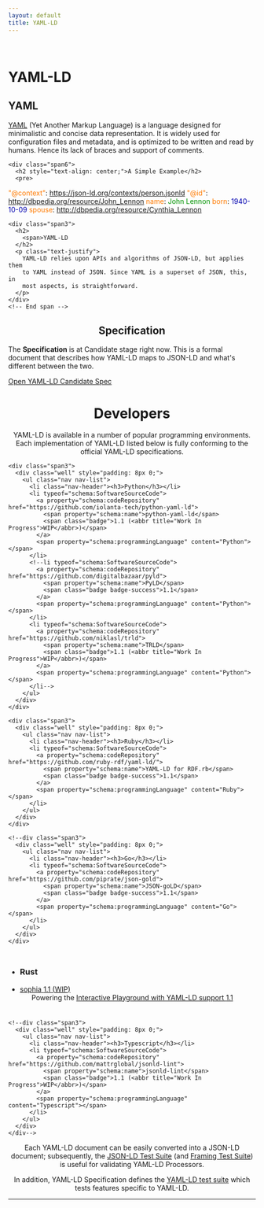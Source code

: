 ```yaml
---
layout: default
title: YAML-LD
---
```


<div class="container">
  <br>
  <div id="publ"  class="span12 text-justify">
    <h1>YAML-LD</h1>
  </div>
</div>

<div class="container">
  <div class="row">
    <div class="span3">
      <h2><span class="icon-pencil"> </span>YAML</h2>
      <p class="text-justify">
        <a href="https://yaml.org">YAML</a>
        (Yet Another Markup Language) is a language designed for
        minimalistic and concise data representation. It is widely used for
        configuration files and metadata, and is optimized to be written
        and read by humans. Hence its lack of braces and support of comments.
      </p>
    </div>
    <!-- End span -->

    <div class="span6">
      <h2 style="text-align: center;">A Simple Example</h2>
      <pre>
<span style="color: rgb(255, 122, 0);">"@context"</span>: <a href="https://json-ld.org/contexts/person.jsonld">https://json-ld.org/contexts/person.jsonld</a>
<span style="color: rgb(255, 122, 0);">"@id"</span>: <a href="http://dbpedia.org/resource/John_Lennon">http://dbpedia.org/resource/John_Lennon</a>
<span style="color: rgb(255, 122, 0);">name</span>: <span style="color: rgb(0, 148, 0);">John Lennon</span>
<span style="color: rgb(255, 122, 0);">born</span>: <span style="color: rgb(0, 0, 175);">1940-10-09</span>
<span style="color: rgb(255, 122, 0);">spouse</span>: <a href="http://dbpedia.org/resource/Cynthia_Lennon">http://dbpedia.org/resource/Cynthia_Lennon</a></pre>
    </div>
    <!-- End span -->

    <div class="span3">
      <h2>
        <span>YAML-LD
      </h2>
      <p class="text-justify">
        YAML-LD relies upon APIs and algorithms of JSON-LD, but applies them
        to YAML instead of JSON. Since YAML is a superset of JSON, this, in
        most aspects, is straightforward.
      </p>
    </div>
    <!-- End span -->
  </div>
</div>

<div class="hero-unit">
  <h2 style="text-align:center;"><span class="icon-book icon-large"></span> Specification</h2>
  <div class="container">
    <div class="row">
      <p class="text-justify offset2 span8">
        The <strong>Specification</strong> is at Candidate stage right now. This is a formal document
        that describes how YAML-LD maps to JSON-LD and what's different between the two.
      </p>
      <a class="btn" href="https://json-ld.github.io/yaml-ld/">
        Open YAML-LD Candidate Spec
      </a>
    </div>
  </div>
  <!-- End span -->
</div>

<div class="container">
  <div id="developers" class="row">
    <h1 class="span12" style="text-align: center;"> <span class="icon-cog"></span> Developers</h1>
  </div>
  <div id="developers-description" class="row">
    <p class="offset2 span8" style="text-align: center;">YAML-LD is available in
      a number of popular programming environments. Each implementation of YAML-LD
      listed below is fully conforming to the official YAML-LD specifications.
    </p>
  </div>

  <div class="row">
    <!--div class="span3">
      <div class="well" style="padding: 8px 0;">
        <ul class="nav nav-list">
          <li class="nav-header"><h3>Javascript</h3></li>
          <li typeof="schema:SoftwareSourceCode">
            <a property="schema:codeRepository" href="https://github.com/digitalbazaar/jsonld.js">
              <span property="schema:name">jsonld.js</span>
            </a>
          </li>
          <li typeof="schema:SoftwareSourceCode">
            <a property="schema:codeRepository" href="https://github.com/rubensworks/jsonld-streaming-parser.js">
              <span property="schema:name">jsonld-streaming-parser.js</span>
              <span class="badge badge-success">1.1</span>
            </a>
          </li>
          <li typeof="schema:SoftwareSourceCode">
            <a property="schema:codeRepository" href="https://github.com/rubensworks/jsonld-streaming-serializer.js">
              <span property="schema:name">jsonld-streaming-serializer.js</span>
              <span class="badge badge-success">1.1</span>
            </a>
          </li>
          <li typeof="schema:SoftwareSourceCode">
            <a property="schema:codeRepository" href="https://github.com/rubensworks/rdf-parse.js">
              <span property="schema:name">rdf-parse.js</span>
              <span class="badge badge-success">1.1</span>
            </a>
          </li>
        </ul>
      </div>
    </div-->

    <div class="span3">
      <div class="well" style="padding: 8px 0;">
        <ul class="nav nav-list">
          <li class="nav-header"><h3>Python</h3></li>
          <li typeof="schema:SoftwareSourceCode">
            <a property="schema:codeRepository" href="https://github.com/iolanta-tech/python-yaml-ld">
              <span property="schema:name">python-yaml-ld</span>
              <span class="badge">1.1 (<abbr title="Work In Progress">WIP</abbr>)</span>
            </a>
            <span property="schema:programmingLanguage" content="Python"></span>
          </li>
          <!--li typeof="schema:SoftwareSourceCode">
            <a property="schema:codeRepository" href="https://github.com/digitalbazaar/pyld">
              <span property="schema:name">PyLD</span>
              <span class="badge badge-success">1.1</span>
            </a>
            <span property="schema:programmingLanguage" content="Python"></span>
          </li>
          <li typeof="schema:SoftwareSourceCode">
            <a property="schema:codeRepository" href="https://github.com/niklasl/trld">
              <span property="schema:name">TRLD</span>
              <span class="badge">1.1 (<abbr title="Work In Progress">WIP</abbr>)</span>
            </a>
            <span property="schema:programmingLanguage" content="Python"></span>
          </li-->
        </ul>
      </div>
    </div>

    <div class="span3">
      <div class="well" style="padding: 8px 0;">
        <ul class="nav nav-list">
          <li class="nav-header"><h3>Ruby</h3></li>
          <li typeof="schema:SoftwareSourceCode">
            <a property="schema:codeRepository" href="https://github.com/ruby-rdf/yaml-ld/">
              <span property="schema:name">YAML-LD for RDF.rb</span>
              <span class="badge badge-success">1.1</span>
            </a>
            <span property="schema:programmingLanguage" content="Ruby"></span>
          </li>
        </ul>
      </div>
    </div>

    <!--div class="span3">
      <div class="well" style="padding: 8px 0;">
        <ul class="nav nav-list">
          <li class="nav-header"><h3>Go</h3></li>
          <li typeof="schema:SoftwareSourceCode">
            <a property="schema:codeRepository" href="https://github.com/piprate/json-gold">
              <span property="schema:name">JSON-goLD</span>
              <span class="badge badge-success">1.1</span>
            </a>
            <span property="schema:programmingLanguage" content="Go"></span>
          </li>
        </ul>
      </div>
    </div>
  </div-->

  <!-- div class="row">
    <div class="span3">
      <div class="well" style="padding: 8px 0;">
        <ul class="nav nav-list">
          <li class="nav-header"><h3>Java</h3></li>
          <li typeof="schema:SoftwareSourceCode">
            <a property="schema:codeRepository" href="https://github.com/filip26/titanium-json-ld">
              <span property="schema:name">Titanium</span>
              <span class="badge badge-success">1.1</span>
            </a>
            <span property="schema:programmingLanguage" content="Java"></span>
          </li>
        </ul>
      </div>
    </div>

    <div class="span3">
      <div class="well" style="padding: 8px 0;">
        <ul class="nav nav-list">
          <li class="nav-header"><h3>C#</h3></li>
          <li typeof="schema:SoftwareSourceCode">
            <a property="schema:codeRepository" href="https://github.com/dotnetrdf/dotnetrdf">
              <span property="schema:name">dotNetRDF</span>
              <span class="badge badge-success">1.1</span>
            </a>
            <span property="schema:programmingLanguage" content="C#"></span>
          </li>
        </ul>
      </div>
    </div>

    <div class="span3">
      <div class="well" style="padding: 8px 0;">
        <ul class="nav nav-list">
          <li class="nav-header"><h3>Command Line</h3></li>
          <li typeof="schema:SoftwareSourceCode">
            <a property="schema:codeRepository" href="https://github.com/digitalbazaar/jsonld-cli">
              <span property="schema:name">jsonld-cli</span>
              <span class="badge badge-success">1.1</span>
            </a>
            <span property="schema:programmingLanguage" content="JavaScript"></span>
          </li>
          <li typeof="schema:SoftwareSourceCode">
            <a property="schema:codeRepository" href="https://github.com/filip26/ld-cli">
              <span property="schema:name">ld-cli (Ubuntu, MacOS, Windows)</span>
              <span class="badge badge-success">1.1</span>
            </a>
            <span property="schema:programmingLanguage" content="Java"></span>
          </li>
        </ul>
      </div>
    </div>

    <div class="span3">
      <div class="well" style="padding: 8px 0;">
        <ul class="nav nav-list">
          <li class="nav-header"><h3>Erlang / Elixir</h3></li>
          <li typeof="schema:SoftwareSourceCode">
            <a property="schema:codeRepository" href="https://github.com/rdf-elixir/jsonld-ex">
              <span property="schema:name">JSON-LD.ex</span>
              <span class="badge badge-success">1.1</span>
            </a>
            <span property="schema:programmingLanguage" content="Erlang"></span>
            <span property="schema:programmingLanguage" content="Elixir"></span>
          </li>
        </ul>
      </div>
    </div>
  </div-->

  <div class="row">
    <!-- Work in Progress implemenations -->
    <div class="span3">
      <div class="well" style="padding: 8px 0;">
        <ul class="nav nav-list">
          <li class="nav-header"><h3>Rust</h3></li>
          <!--li typeof="schema:SoftwareSourceCode">
            <a property="schema:codeRepository" href="https://github.com/timothee-haudebourg/json-ld">
              <span property="schema:name">json-ld</span>
              <span class="badge">1.1 (<abbr title="Work In Progress">WIP</abbr>)</span>
            </a>
            <span property="schema:programmingLanguage" content="Rust"></span>
          </li-->
          <li typeof="schema:SoftwareSourceCode">
            <a property="schema:codeRepository" href="https://crates.io/crates/sophia">
              <span property="schema:name">sophia</span>
              <span class="badge">1.1 (<abbr title="Work In Progress">WIP</abbr>)</span>
            </a>
            <span property="schema:programmingLanguage" content="Rust"></span>
            <ul>
              Powering the <a href="https://perso.liris.cnrs.fr/pierre-antoine.champin/2023/sowasm/">
                Interactive Playground with YAML-LD support
                <span class="badge badge-success">1.1</span>
              </a>
            </ul>
          </li>
        </ul>
      </div>
    </div>

    <!--div class="span3">
      <div class="well" style="padding: 8px 0;">
        <ul class="nav nav-list">
          <li class="nav-header"><h3>Typescript</h3></li>
          <li typeof="schema:SoftwareSourceCode">
            <a property="schema:codeRepository" href="https://github.com/mattrglobal/jsonld-lint">
              <span property="schema:name">jsonld-lint</span>
              <span class="badge">1.1 (<abbr title="Work In Progress">WIP</abbr>)</span>
            </a>
            <span property="schema:programmingLanguage" content="Typescript"></span>
          </li>
        </ul>
      </div>
    </div-->
  </div>

  <div id="tests-description" class="row">
    <p class="offset2 span8" style="text-align: center;">
      Each YAML-LD document can be easily converted into a JSON-LD document; subsequently, the <a href="https://w3c.github.io/json-ld-api/tests/">JSON-LD Test Suite</a> (and <a href="https://w3c.github.io/json-ld-framing/tests/">Framing Test Suite</a>) is useful for validating YAML-LD Processors.
    </p>
    <p class="offset2 span8" style="text-align: center;">
      In addition, YAML-LD Specification defines the <a href="https://json-ld.github.io/yaml-ld/tests/">YAML-LD test suite</a> which tests features
      specific to YAML-LD.
    </p>
    <!--p class="offset3 span6" style="text-align: center;">
      Conformance of various processors is documented in the official <a href="https://w3c.github.io/json-ld-api/reports/">implementation report</a>.
    </p-->
  </div>
  <hr>
</div>
